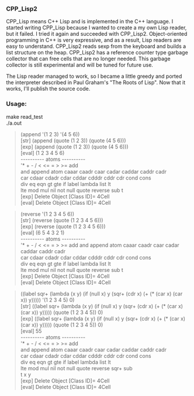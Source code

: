 ### CPP_Lisp2

CPP_Lisp means C++ Lisp and is implemented in the C++ language.
I started writing CPP_Lisp because I wanted to create a my own Lisp reader, but it failed.
I tried it again and succeeded with CPP_Lisp2.
Object-oriented programming in C++ is very expressive, and as a result, Lisp readers are easy to understand.
CPP_Lisp2 reads sexp from the keyboard and builds a list structure on the heap.
CPP_Lisp2 has a reference counter type garbage collector that can free cells that are no longer needed.
This garbage collector is still experimental and will be tuned for future use.

The Lisp reader managed to work, so I became a little greedy and ported the interpreter described in Paul Graham's "The Roots of Lisp".
Now that it works, I'll publish the source code.

### Usage:
make read_test  
./a.out  

> (append '(1 2 3) '(4 5 6))  
[str] (append (quote (1 2 3)) (quote (4 5 6)))  
[exp] (append (quote (1 2 3)) (quote (4 5 6)))  
[eval] (1 2 3 4 5 6)  
 ---------- atoms ----------  
'* + - / < <= = > >= add  
and append atom caaar caadr caar cadar caddar caddr cadr  
car cdaar cdadr cdar cddar cdddr cddr cdr cond cons  
div eq eqn gt gte if label lambda list lt  
lte mod mul nil not null quote reverse sub t   
[exp] Delete Object [Class ID]= 4Cell  
[eval] Delete Object [Class ID]= 4Cell  

> (reverse '(1 2 3 4 5 6))  
[str] (reverse (quote (1 2 3 4 5 6)))  
[exp] (reverse (quote (1 2 3 4 5 6)))  
[eval] (6 5 4 3 2 1)  
 ---------- atoms ----------  
'* + - / < <= = > >= add 
and append atom caaar caadr caar cadar caddar caddr cadr  
car cdaar cdadr cdar cddar cdddr cddr cdr cond cons  
div eq eqn gt gte if label lambda list lt  
lte mod mul nil not null quote reverse sub t  
[exp] Delete Object [Class ID]= 4Cell  
[eval] Delete Object [Class ID]= 4Cell  

> ((label sqr+ (lambda (x y) (if (null x) y (sqr+ (cdr x) (+ (* (car x) (car x)) y))))) '(1 2 3 4 5) 0)  
[str] ((label sqr+ (lambda (x y) (if (null x) y (sqr+ (cdr x) (+ (* (car x) (car x)) y))))) (quote (1 2 3 4 5)) 0)  
[exp] ((label sqr+ (lambda (x y) (if (null x) y (sqr+ (cdr x) (+ (* (car x) (car x)) y))))) (quote (1 2 3 4 5)) 0)  
[eval] 55  
 ---------- atoms ----------  
'* + - / < <= = > >= add  
and append atom caaar caadr caar cadar caddar caddr cadr  
car cdaar cdadr cdar cddar cdddr cddr cdr cond cons  
div eq eqn gt gte if label lambda list lt  
lte mod mul nil not null quote reverse sqr+ sub  
t x y  
[exp] Delete Object [Class ID]= 4Cell  
[eval] Delete Object [Class ID]= 4Cell  
